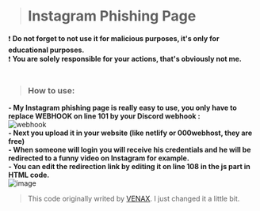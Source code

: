 > # **Instagram Phishing Page**

❗ **Do not forget to not use it for malicious purposes, it's only for educational purposes.**<br/>
❗ **You are solely responsible for your actions, that's obviously not me.**<br/>
<br/>
> ### **How to use:**
**- My Instagram phishing page is really easy to use, you only have to replace WEBHOOK on line 101 by your Discord webhook :**<br/>
![webhook](https://user-images.githubusercontent.com/81310818/123550149-869fee00-d76c-11eb-9938-34a444eb00e1.PNG)<br>
**- Next you upload it in your website (like netlify or 000webhost, they are free)**<br>
**- When someone will login you will receive his credentials and he will be redirected to a funny video on Instagram for example.**<br/>
**- You can edit the redirection link by editing it on line 108 in the js part in HTML code.**<br/>
![image](https://user-images.githubusercontent.com/81310818/123550314-4d1bb280-d76d-11eb-8ca0-cec48b286461.png)<br>

>This code originally writed by [VENAX](https://github.com/venaxyt/Instagram-Phishing). I just changed it a little bit.

